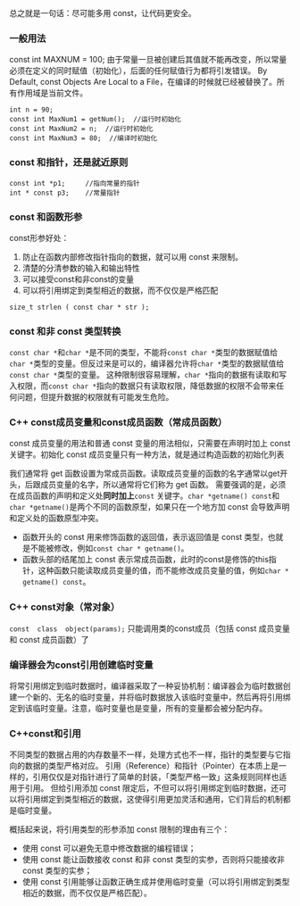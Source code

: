 总之就是一句话：尽可能多用 const，让代码更安全。


### 一般用法
const int MAXNUM = 100; 
由于常量一旦被创建后其值就不能再改变，所以常量必须在定义的同时赋值（初始化），后面的任何赋值行为都将引发错误。
By Default, const Objects Are Local to a File，在编译的时候就已经被替换了。所有作用域是当前文件。
```    
int n = 90;
const int MaxNum1 = getNum();  //运行时初始化
const int MaxNum2 = n;  //运行时初始化
const int MaxNum3 = 80;  //编译时初始化
```
###   const 和指针，还是就近原则
```
const int *p1;     //指向常量的指针
int * const p3;    //常量指针
```
###   const 和函数形参
const形参好处：
1. 防止在函数内部修改指针指向的数据，就可以用 const 来限制。
2. 清楚的分清参数的输入和输出特性
3. 可以接受const和非const的变量
4. 可以将引用绑定到类型相近的数据，而不仅仅是严格匹配
```
size_t strlen ( const char * str );
```
###   const 和非 const 类型转换
`const char *`和`char *`是不同的类型，不能将`const char *`类型的数据赋值给`char *`类型的变量。但反过来是可以的，编译器允许将`char *`类型的数据赋值给`const char *`类型的变量。
这种限制很容易理解，`char *`指向的数据有读取和写入权限，而`const char *`指向的数据只有读取权限，降低数据的权限不会带来任何问题，但提升数据的权限就有可能发生危险。


### C++ const成员变量和const成员函数（常成员函数）
const 成员变量的用法和普通 const 变量的用法相似，只需要在声明时加上 const 关键字。初始化 const 成员变量只有一种方法，就是通过构造函数的初始化列表


我们通常将 get 函数设置为常成员函数。读取成员变量的函数的名字通常以get开头，后跟成员变量的名字，所以通常将它们称为 get 函数。
需要强调的是，必须在成员函数的声明和定义处**同时加上**`const` 关键字。`char *getname() const`和`char *getname()`是两个不同的函数原型，如果只在一个地方加 const 会导致声明和定义处的函数原型冲突。


* 函数开头的 const 用来修饰函数的返回值，表示返回值是 const 类型，也就是不能被修改，例如`const char * getname()`。
* 函数头部的结尾加上 const 表示常成员函数，此时的const是修饰的this指针，这种函数只能读取成员变量的值，而不能修改成员变量的值，例如`char * getname() const`。
### C++ const对象（常对象）
`const  class  object(params);`
只能调用类的const成员（包括 const 成员变量和 const 成员函数）了


### 编译器会为**const引用**创建临时变量
将常引用绑定到临时数据时，编译器采取了一种妥协机制：编译器会为临时数据创建一个新的、无名的临时变量，并将临时数据放入该临时变量中，然后再将引用绑定到该临时变量。注意，临时变量也是变量，所有的变量都会被分配内存。
### C++const和引用
不同类型的数据占用的内存数量不一样，处理方式也不一样，指针的类型要与它指向的数据的类型严格对应。
引用（Reference）和指针（Pointer）在本质上是一样的，引用仅仅是对指针进行了简单的封装，「类型严格一致」这条规则同样也适用于引用。
但给引用添加 const 限定后，不但可以将引用绑定到临时数据，还可以将引用绑定到类型相近的数据，这使得引用更加灵活和通用，它们背后的机制都是临时变量。


概括起来说，将引用类型的形参添加 const 限制的理由有三个：
* 使用 const 可以避免无意中修改数据的编程错误；
* 使用 const 能让函数接收 const 和非 const 类型的实参，否则将只能接收非 const 类型的实参；
* 使用 const 引用能够让函数正确生成并使用临时变量（可以将引用绑定到类型相近的数据，而不仅仅是严格匹配）。



